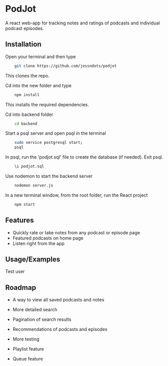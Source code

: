 
# PodJot

A react web-app for tracking notes and ratings of podcasts and individual podcast episodes.


## Installation

Open your terminal and then type

```bash
    git clone https://github.com/jessndots/podjot
```
This clones the repo. 

Cd into the new folder and type

```bash
    npm install
``` 
This installs the required dependencies.

Cd into backend folder
```bash
    cd backend
```
Start a psql server and open psql in the terminal
```bash
    sudo service postgresql start;
    psql
```
In psql, run the 'podjot.sql' file to create the database (if needed). Exit psql.
```sql
    \i podjot.sql
```

Use nodemon to start the backend server
```bash
    nodemon server.js
```

In a new terminal window, from the root folder,  run the React project
```bash
    npm start
```

    
## Features

- Quickly rate or take notes from any podcast or episode page
- Featured podcasts on home page
- Listen right from the app



## Usage/Examples

Test user

## Roadmap

- A way to view all saved podcasts and notes

- More detailed search

- Pagination of search results

- Recommendations of podcasts and episodes

- More testing

- Playlist feature

- Queue feature

